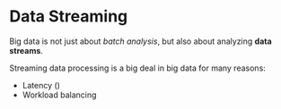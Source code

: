 # Data Streaming

Big data is not just about *batch analysis*, but also about analyzing **data streams**.

Streaming data processing is a big deal in big data for many reasons:

- Latency ()
- Workload balancing
